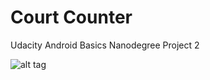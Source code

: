 # Court Counter
Udacity Android Basics Nanodegree Project 2

![alt tag](http://i.imgur.com/SWrUbh8.png)
